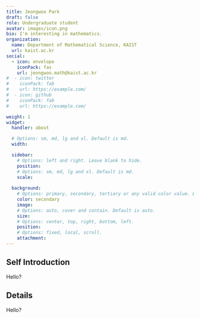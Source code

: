 ```yaml
---
title: Jeongwoo Park
draft: false
role: Undergraduate student
avatar: images/icon.png
bio: I'm interesting in mathematics.
organization:
  name: Department of Mathematical Science, KAIST
  url: kaist.ac.kr
social:
  - icon: envelope
    iconPack: fas
    url: jeongwoo.math@kaist.ac.kr
#  - icon: twitter
#    iconPack: fab
#    url: https://example.com/
#  - icon: github
#    iconPack: fab
#    url: https://example.com/

weight: 1
widget:
  handler: about

  # Options: sm, md, lg and xl. Default is md.
  width:

  sidebar:
    # Options: left and right. Leave blank to hide.
    position:
    # Options: sm, md, lg and xl. Default is md.
    scale:
  
  background:
    # Options: primary, secondary, tertiary or any valid color value. Default is primary.
    color: secondary
    image:
    # Options: auto, cover and contain. Default is auto.
    size:
    # Options: center, top, right, bottom, left.
    position:
    # Options: fixed, local, scroll.
    attachment: 
---
```


## Self Introduction

Hello?

## Details  

Hello?